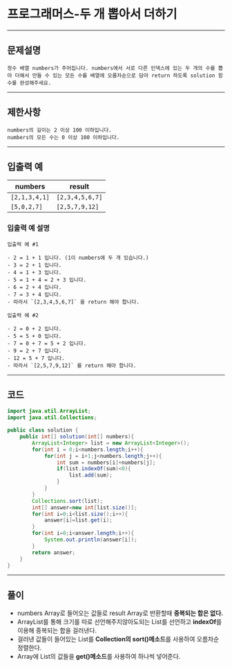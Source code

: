 # 프로그래머스-두 개 뽑아서 더하기

-----------------------------

## 문제설명

```
정수 배열 numbers가 주어집니다. numbers에서 서로 다른 인덱스에 있는 두 개의 수를 뽑아 더해서 만들 수 있는 모든 수를 배열에 오름차순으로 담아 return 하도록 solution 함수를 완성해주세요.
```



----------------------------------------

## 제한사항

```
numbers의 길이는 2 이상 100 이하입니다.
numbers의 모든 수는 0 이상 100 이하입니다.
```

----------------------------------

## 입출력 예

| numbers       | result          |
| ------------- | --------------- |
| `[2,1,3,4,1]` | `[2,3,4,5,6,7]` |
| `[5,0,2,7]`   | `[2,5,7,9,12]`  |



### 입출력 예 설명

```
입출력 예 #1

- 2 = 1 + 1 입니다. (1이 numbers에 두 개 있습니다.)
- 3 = 2 + 1 입니다.
- 4 = 1 + 3 입니다.
- 5 = 1 + 4 = 2 + 3 입니다.
- 6 = 2 + 4 입니다.
- 7 = 3 + 4 입니다.
- 따라서 `[2,3,4,5,6,7]` 을 return 해야 합니다.

입출력 예 #2

- 2 = 0 + 2 입니다.
- 5 = 5 + 0 입니다.
- 7 = 0 + 7 = 5 + 2 입니다.
- 9 = 2 + 7 입니다.
- 12 = 5 + 7 입니다.
- 따라서 `[2,5,7,9,12]` 를 return 해야 합니다.
```



----------------------------------------------

## 코드

```java
import java.util.ArrayList;
import java.util.Collections;

public class solution {
    public int[] solution(int[] numbers){
        ArrayList<Integer> list = new ArrayList<Integer>();
        for(int i = 0;i<numbers.length;i++){
            for(int j = i+1;j<numbers.length;j++){
                int sum = numbers[i]+numbers[j];
                if(list.indexOf(sum)<0){
                    list.add(sum);
                }
            }
        }
        Collections.sort(list);
        int[] answer=new int[list.size()];
        for(int i=0;i<list.size();i++){
            answer[i]=list.get(i);
        }
        for(int i=0;i<answer.length;i++){
            System.out.println(answer[i]);
        }
        return answer;
    }
}
```

-----------------------

## 풀이

* numbers Array로 들어오는 값들로 result Array로 반환할때 **중복되는 합은 없다.**
* ArrayList를 통해 크기를 따로 선언해주지않아도되는 List를 선언하고 **indexOf**를 이용해 중복되는 합을 걸러낸다.
* 걸러낸 값들이 들어있는 List를 **Collection의 sort()메소드**를 사용하여 오름차순 정렬한다.
* Array에 List의 값들을 **get()메소드**를 사용하여 하나씩 넣어준다.